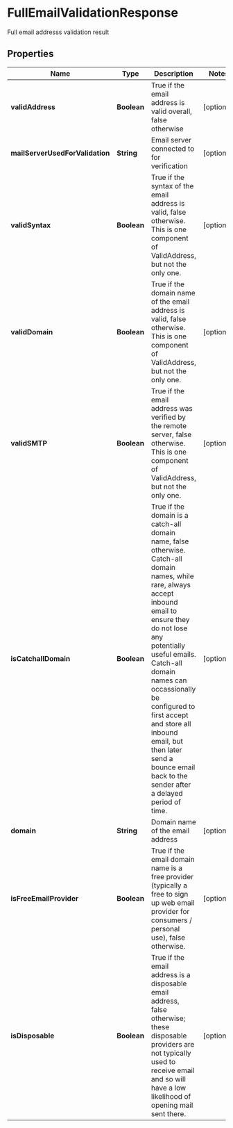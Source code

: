 

# FullEmailValidationResponse

Full email addresss validation result
## Properties

Name | Type | Description | Notes
------------ | ------------- | ------------- | -------------
**validAddress** | **Boolean** | True if the email address is valid overall, false otherwise |  [optional]
**mailServerUsedForValidation** | **String** | Email server connected to for verification |  [optional]
**validSyntax** | **Boolean** | True if the syntax of the email address is valid, false otherwise.  This is one component of ValidAddress, but not the only one. |  [optional]
**validDomain** | **Boolean** | True if the domain name of the email address is valid, false otherwise.  This is one component of ValidAddress, but not the only one. |  [optional]
**validSMTP** | **Boolean** | True if the email address was verified by the remote server, false otherwise.  This is one component of ValidAddress, but not the only one. |  [optional]
**isCatchallDomain** | **Boolean** | True if the domain is a catch-all domain name, false otherwise.  Catch-all domain names, while rare, always accept inbound email to ensure they do not lose any potentially useful emails.  Catch-all domain names can occassionally be configured to first accept and store all inbound email, but then later send a bounce email back to the sender after a delayed period of time. |  [optional]
**domain** | **String** | Domain name of the email address |  [optional]
**isFreeEmailProvider** | **Boolean** | True if the email domain name is a free provider (typically a free to sign up web email provider for consumers / personal use), false otherwise. |  [optional]
**isDisposable** | **Boolean** | True if the email address is a disposable email address, false otherwise; these disposable providers are not typically used to receive email and so will have a low likelihood of opening mail sent there. |  [optional]




